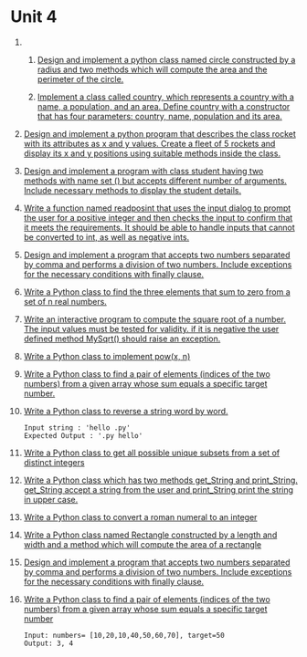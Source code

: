 # Unit 4

1. 
    1. [Design and implement a python class named circle constructed by a radius and two methods which will compute the area and the perimeter of the circle.](1a.py)
    
    2. [Implement a class called country, which represents a country with a name, a population, and an area. Define country with a constructor that has four parameters: country, name, population and its area.](1b.py)

2. [Design and implement a python program that describes the class rocket with its attributes as x and y values. Create a fleet of 5 rockets and display its x and y positions using suitable methods inside the class.](2.py)

3. [Design and implement a program with class student having two methods with name set () but accepts different number of arguments. Include necessary methods to display the student details.](3.py)

4. [Write a function named readposint that uses the input dialog to prompt the user for a positive integer and then checks the input to confirm that it meets the requirements. It should be able to handle inputs that cannot be converted to int, as well as negative ints.](4.py)

5. [Design and implement a program that accepts two numbers separated by comma and performs a division of two numbers. Include exceptions for the necessary conditions with finally clause.](5.py)

6. [Write a Python class to find the three elements that sum to zero from a set of n real numbers.](6.py)

7. [Write an interactive program to compute the square root of a number. The input values must be tested for validity. if it is negative the user defined method MySqrt() should raise an exception.](7.py)

8. [Write a Python class to implement pow(x, n)](8.py)

9. [Write a Python class to find a pair of elements (indices of the two numbers) from a given array whose sum equals a specific target number.](9.py)

10. [Write a Python class to reverse a string word by word.](10.py)
    ```
    Input string : 'hello .py'
    Expected Output : '.py hello'
    ```

11. [Write a Python class to get all possible unique subsets from a set of distinct integers](11.py)

12. [Write a Python class which has two methods get_String and print_String. get_String accept a string from the user and print_String print the string in upper case.](12.py)

13. [Write a Python class to convert a roman numeral to an integer](13.py)

14. [Write a Python class named Rectangle constructed by a length and width and a method which will compute the area of a rectangle](14.py)

15. [Design and implement a program that accepts two numbers separated by comma and performs a division of two numbers. Include exceptions for the necessary conditions with finally clause.](15.py)

16. [Write a Python class to find a pair of elements (indices of the two numbers) from a given array whose sum equals a specific target number](16.py)
    ```
    Input: numbers= [10,20,10,40,50,60,70], target=50
    Output: 3, 4
    ```